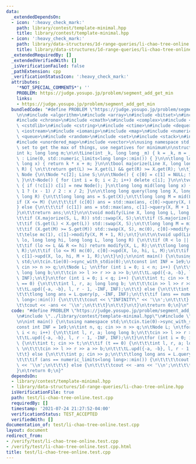 ```yaml
---
data:
  _extendedDependsOn:
  - icon: ':heavy_check_mark:'
    path: library/contest/template-minimal.hpp
    title: library/contest/template-minimal.hpp
  - icon: ':heavy_check_mark:'
    path: library/data-structures/1d-range-queries/li-chao-tree-online.hpp
    title: library/data-structures/1d-range-queries/li-chao-tree-online.hpp
  _extendedRequiredBy: []
  _extendedVerifiedWith: []
  _isVerificationFailed: false
  _pathExtension: cpp
  _verificationStatusIcon: ':heavy_check_mark:'
  attributes:
    '*NOT_SPECIAL_COMMENTS*': ''
    PROBLEM: https://judge.yosupo.jp/problem/segment_add_get_min
    links:
    - https://judge.yosupo.jp/problem/segment_add_get_min
  bundledCode: "#define PROBLEM \"https://judge.yosupo.jp/problem/segment_add_get_min\"\
    \n\n#include <algorithm>\n#include <array>\n#include <bitset>\n#include <cassert>\n\
    #include <chrono>\n#include <cmath>\n#include <complex>\n#include <cstdio>\n#include\
    \ <cstdlib>\n#include <cstring>\n#include <ctime>\n#include <deque>\n#include\
    \ <iostream>\n#include <iomanip>\n#include <map>\n#include <numeric>\n#include\
    \ <queue>\n#include <random>\n#include <set>\n#include <stack>\n#include <string>\n\
    #include <unordered_map>\n#include <vector>\n\nusing namespace std;\n\n// Currently\
    \ set to get the max of things, use negatives for minimum\n\nstruct Line {\n\t\
    int k; long long m;\n\n\tLine(int _k, long long _m) { k = _k, m = _m; }\n\tLine()\
    \ : Line(0, std::numeric_limits<long long>::min()) { }\n\n\tlong long get(long\
    \ long x) { return k * x + m; }\n\n\tbool majorize(Line X, long long L, long long\
    \ R) { \n\t\treturn get(L) >= X.get(L) && get(R) >= X.get(R); \n\t}\n};\n\nstruct\
    \ Node {\n\tNode *c[2]; Line S;\n\n\tNode() { c[0] = c[1] = NULL; S = Line();\
    \ }\n\t~Node() { for (int i = 0; i < 2; i++) delete c[i]; }\n\n\tvoid mc(int i)\
    \ { if (!c[i]) c[i] = new Node(); }\n\tlong long mid(long long x) { return x &\
    \ 1 ? (x - 1) / 2 : x / 2; }\n\n\tlong long query(long long X, long long L, long\
    \ long R) {\n\t\tlong long ans = S.get(X);\n\t\tlong long M = mid(L + R);\n\t\t\
    if (X <= M) {\n\t\t\tif (c[0]) ans = std::max(ans, c[0]->query(X, L, M));\n\t\t\
    } else {\n\t\t\tif (c[1]) ans = std::max(ans, c[1]->query(X, M + 1, R));\n\t\t\
    }\n\t\treturn ans;\n\t}\n\n\tvoid modify(Line X, long long L, long long R) {\n\
    \t\tif (X.majorize(S, L, R)) std::swap(X, S);\n\t\tif (S.majorize(X, L, R)) return;\n\
    \t\tif (S.get(L) < X.get(L)) std::swap(X, S);\n\t\tlong long M = mid(L + R);\n\
    \t\tif (X.get(M) >= S.get(M)) std::swap(X, S), mc(0), c[0]->modify(X, L, M);\n\
    \t\telse mc(1), c[1]->modify(X, M + 1, R);\n\t}\n\t\n\tvoid upd(Line X, long long\
    \ lo, long long hi, long long L, long long R) {\n\t\tif (R < lo || hi < L) return;\n\
    \t\tif (lo <= L && R <= hi) return modify(X, L, R);\n\t\tlong long M = mid(L +\
    \ R);\n\t\tif (lo <= M) mc(0), c[0]->upd(X, lo, hi, L, M);\n\t\tif (hi > M) mc(1),\
    \ c[1]->upd(X, lo, hi, M + 1, R);\n\t}\n};\n\nint main() {\n\tusing namespace\
    \ std;\n\tcin.tie(0)->sync_with_stdio(0);\n\tconst int INF = 1e9;\n\tint n, q;\
    \ cin >> n >> q;\n\tNode L; \n\tfor (int i = 0; i < n; i++) {\n\t\tint l, r, a;\
    \ long long b;\n\t\tcin >> l >> r >> a >> b;\n\t\tL.upd({-a, -b}, l, r - 1, -INF,\
    \ INF);\n\t}\n\tfor (int i = 0; i < q; i++) {\n\t\tint t; cin >> t;\n\t\tif (t\
    \ == 0) {\n\t\t\tint l, r, a; long long b; \n\t\t\tcin >> l >> r >> a >> b;\n\t\
    \t\tL.upd({-a, -b}, l, r - 1, -INF, INF);\n\t\t} else {\n\t\t\tint p; cin >> p;\n\
    \t\t\tlong long ans = L.query(p, -INF, INF);\n\t\t\tif (ans == numeric_limits<long\
    \ long>::min()) {\n\t\t\t\tcout << \"INFINITY\" << '\\n';\n\t\t\t} else {\n\t\t\
    \t\tcout << -ans << '\\n';\n\t\t\t}\n\t\t}\n\t}\n\treturn 0;\n}\n"
  code: "#define PROBLEM \"https://judge.yosupo.jp/problem/segment_add_get_min\"\n\
    \n#include \"../library/contest/template-minimal.hpp\"\n#include \"../library/data-structures/1d-range-queries/li-chao-tree-online.hpp\"\
    \n\nint main() {\n\tusing namespace std;\n\tcin.tie(0)->sync_with_stdio(0);\n\t\
    const int INF = 1e9;\n\tint n, q; cin >> n >> q;\n\tNode L; \n\tfor (int i = 0;\
    \ i < n; i++) {\n\t\tint l, r, a; long long b;\n\t\tcin >> l >> r >> a >> b;\n\
    \t\tL.upd({-a, -b}, l, r - 1, -INF, INF);\n\t}\n\tfor (int i = 0; i < q; i++)\
    \ {\n\t\tint t; cin >> t;\n\t\tif (t == 0) {\n\t\t\tint l, r, a; long long b;\
    \ \n\t\t\tcin >> l >> r >> a >> b;\n\t\t\tL.upd({-a, -b}, l, r - 1, -INF, INF);\n\
    \t\t} else {\n\t\t\tint p; cin >> p;\n\t\t\tlong long ans = L.query(p, -INF, INF);\n\
    \t\t\tif (ans == numeric_limits<long long>::min()) {\n\t\t\t\tcout << \"INFINITY\"\
    \ << '\\n';\n\t\t\t} else {\n\t\t\t\tcout << -ans << '\\n';\n\t\t\t}\n\t\t}\n\t\
    }\n\treturn 0;\n}"
  dependsOn:
  - library/contest/template-minimal.hpp
  - library/data-structures/1d-range-queries/li-chao-tree-online.hpp
  isVerificationFile: true
  path: test/li-chao-tree-online.test.cpp
  requiredBy: []
  timestamp: '2021-07-24 21:27:52-04:00'
  verificationStatus: TEST_ACCEPTED
  verifiedWith: []
documentation_of: test/li-chao-tree-online.test.cpp
layout: document
redirect_from:
- /verify/test/li-chao-tree-online.test.cpp
- /verify/test/li-chao-tree-online.test.cpp.html
title: test/li-chao-tree-online.test.cpp
---
```

